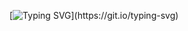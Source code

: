 [![Typing SVG](https://readme-typing-svg.herokuapp.com?lines=Welcome+I'm+Yisus;I+am+learning+java;This+is+Yisus+%F0%9F%9A%80+Github...)](https://git.io/typing-svg)
